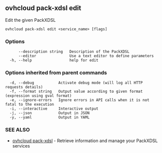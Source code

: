 ## ovhcloud pack-xdsl edit

Edit the given PackXDSL

```
ovhcloud pack-xdsl edit <service_name> [flags]
```

### Options

```
      --description string   Description of the PackXDSL
      --editor               Use a text editor to define parameters
  -h, --help                 help for edit
```

### Options inherited from parent commands

```
  -d, --debug           Activate debug mode (will log all HTTP requests details)
  -f, --format string   Output value according to given format (expression using gval format)
  -e, --ignore-errors   Ignore errors in API calls when it is not fatal to the execution
  -i, --interactive     Interactive output
  -j, --json            Output in JSON
  -y, --yaml            Output in YAML
```

### SEE ALSO

* [ovhcloud pack-xdsl](ovhcloud_pack-xdsl.md)	 - Retrieve information and manage your PackXDSL services

